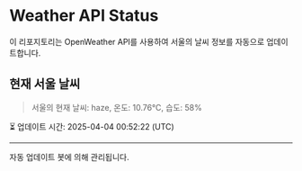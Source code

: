 
# Weather API Status

이 리포지토리는 OpenWeather API를 사용하여 서울의 날씨 정보를 자동으로 업데이트합니다.

## 현재 서울 날씨
> 서울의 현재 날씨: haze, 온도: 10.76°C, 습도: 58%

⏳ 업데이트 시간: 2025-04-04 00:52:22 (UTC)

---
자동 업데이트 봇에 의해 관리됩니다.
